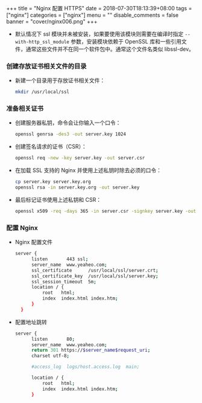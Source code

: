 +++
title = "Nginx 配置 HTTPS"
date = 2018-07-30T18:13:39+08:00
tags = ["nginx"]
categories = ["nginx"]
menu = ""
disable_comments = false
banner = "cover/nginx006.png"
+++

- 默认情况下 ssl 模块并未被安装，如果要使用该模块则需要在编译时指定 `--with-http_ssl_module` 参数，安装模块依赖于 OpenSSL 库和一些引用文件，通常这些文件并不在同一个软件包中。通常这个文件名类似 libssl-dev。

### 创建存放证书相关文件的目录
- 新建一个目录用于存放证书相关文件：
  
  ```bash
  mkdir /usr/local/ssl
  ```

### 准备相关证书
- 创建服务器私钥，命令会让你输入一个口令：
  
  ```bash
  openssl genrsa -des3 -out server.key 1024
  ```

- 创建签名请求的证书（CSR）：
  
  ```bash
  openssl req -new -key server.key -out server.csr
  ```

- 在加载 SSL 支持的 Nginx 并使用上述私钥时除去必须的口令：
  
  ```bash
  cp server.key server.key.org
  openssl rsa -in server.key.org -out server.key
  ```

- 最后标记证书使用上述私钥和 CSR：
  
  ```bash
  openssl x509 -req -days 365 -in server.csr -signkey server.key -out server.crt
  ```

### 配置 Nginx
- Nginx 配置文件
  
  ```bash
  server {
        listen       443 ssl;
        server_name  www.yeaheo.com;
        ssl_certificate      /usr/local/ssl/server.crt;
        ssl_certificate_key  /usr/local/ssl/server.key;
        ssl_session_timeout  5m;
        location / {
            root   html;
            index  index.html index.htm;
        }
    }
  ```
- 配置地址跳转
  
  ```bash
  server {
        listen       80;
        server_name  www.yeaheo.com;
        return 301 https://$server_name$request_uri;
        charset utf-8;

        #access_log  logs/host.access.log  main;

        location / {
            root   html;
            index  index.html index.htm;
        }
  ```
  
    
